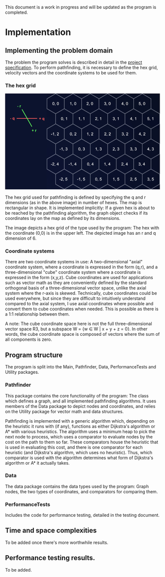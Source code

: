 This document is a work in progress and will be updated as the program is completed.

# Implementation

## Implementing the problem domain

The problem the program solves is described in detail in the [project specification](documentation/project_specification.md). To perform pathfinding, it is necessary to define the hex grid, velocity vectors and the coordinate systems to be used for them.

### The hex grid

![Hex grid](hex_grid_reference.png)

The hex grid used for pathfinding is defined by specifying the q and r dimensions (as in the above image) in number of hexes. The map is rectangular in shape. It is implemented implicitly: If a given hex is about to be reached by the pathfinding algorithm, the graph object checks if its coordinates lay on the map as defined by its dimensions.

The image depicts a hex grid of the type used by the program: The hex with the coordinate (0,0) is in the upper left. The depicted image has an r and q dimension of 6.

### Coordinate systems

There are two coordinate systems in use: A two-dimensional "axial" coordinate system, where a coordinate is expressed in the form (q,r), and a three-dimensional "cube" coordinate system where a coordinate is expressed in the form (x,y,z). Cube coordinates are used for applications such as vector math as they are conveniently defined by the standard orthogonal basis of a three-dimensional vector space, unlike the axial system where the r-axis is skewed. Technically, cube coordinates could be used everywhere, but since they are difficult to intuitively understand compared to the axial system, I use axial coordinates where possible and convert them to cube coordinates when needed. This is possible as there is a 1:1 relationship between them.

A note: The cube coordinate space here is not the full three-dimensional vector space R3, but a subspace W = {w ∈ W | x + y + z = 0}. In other words, the cube coordinate space is composed of vectors where the sum of all components is zero.

## Program structure

The program is split into the Main, Pathfinder, Data, PerformanceTests and Utility packages.

### Pathfinder

This package contains the core functionality of the program: The class which defines a graph, and all implemented pathfinding algorithms. It uses members of the Data package to depict nodes and coordinates, and relies on the Utility package for vector math and data structures.

Pathfinding is implemented with a generic algorithm which, depending on the heuristic it runs with (if any), functions as either Dijkstra's algorithm or A* with various heuristics. The algorithm uses a minimum heap to pick the next node to process, which uses a comparator to evaluate nodes by the cost on the path to them so far. These comparators house the heuristic that is used in evaluating this cost, and there is one comparator for each heuristic (and Dijkstra's algorithm, which uses no heuristic). Thus, which comparator is used with the algorithm determines what form of Dijkstra's algorithm or A* it actually takes.

### Data

The data package contains the data types used by the program: Graph nodes, the two types of coordinates, and comparators for comparing them.

### PerformanceTests

Includes the code for performance testing, detailed in the testing document.

## Time and space complexities

To be added once there's more worthwhile results.

## Performance testing results.

To be added.
